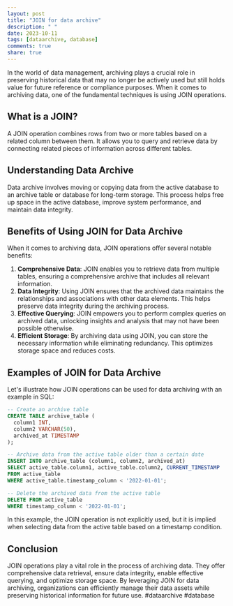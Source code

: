 ```yaml
---
layout: post
title: "JOIN for data archive"
description: " "
date: 2023-10-11
tags: [dataarchive, database]
comments: true
share: true
---
```


In the world of data management, archiving plays a crucial role in preserving historical data that may no longer be actively used but still holds value for future reference or compliance purposes. When it comes to archiving data, one of the fundamental techniques is using JOIN operations.

## What is a JOIN?

A JOIN operation combines rows from two or more tables based on a related column between them. It allows you to query and retrieve data by connecting related pieces of information across different tables.

## Understanding Data Archive

Data archive involves moving or copying data from the active database to an archive table or database for long-term storage. This process helps free up space in the active database, improve system performance, and maintain data integrity.

## Benefits of Using JOIN for Data Archive

When it comes to archiving data, JOIN operations offer several notable benefits:

1. **Comprehensive Data**: JOIN enables you to retrieve data from multiple tables, ensuring a comprehensive archive that includes all relevant information.
2. **Data Integrity**: Using JOIN ensures that the archived data maintains the relationships and associations with other data elements. This helps preserve data integrity during the archiving process.
3. **Effective Querying**: JOIN empowers you to perform complex queries on archived data, unlocking insights and analysis that may not have been possible otherwise.
4. **Efficient Storage**: By archiving data using JOIN, you can store the necessary information while eliminating redundancy. This optimizes storage space and reduces costs.

## Examples of JOIN for Data Archive

Let's illustrate how JOIN operations can be used for data archiving with an example in SQL:

```sql
-- Create an archive table
CREATE TABLE archive_table (
  column1 INT,
  column2 VARCHAR(50),
  archived_at TIMESTAMP
);

-- Archive data from the active table older than a certain date
INSERT INTO archive_table (column1, column2, archived_at)
SELECT active_table.column1, active_table.column2, CURRENT_TIMESTAMP
FROM active_table
WHERE active_table.timestamp_column < '2022-01-01';

-- Delete the archived data from the active table
DELETE FROM active_table
WHERE timestamp_column < '2022-01-01';
```

In this example, the JOIN operation is not explicitly used, but it is implied when selecting data from the active table based on a timestamp condition.

## Conclusion

JOIN operations play a vital role in the process of archiving data. They offer comprehensive data retrieval, ensure data integrity, enable effective querying, and optimize storage space. By leveraging JOIN for data archiving, organizations can efficiently manage their data assets while preserving historical information for future use. #dataarchive #database
